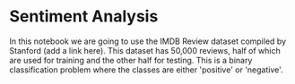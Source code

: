 # Sentiment Analysis

In this notebook we are going to use the IMDB Review dataset compiled by Stanford (add a link here). This dataset has 50,000 reviews, half of which are used for training and the other half for testing. This is a binary classification problem where the classes are either 'positive' or 'negative'.




